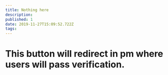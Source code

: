 ```yaml
---
title: Nothing here
description: 
published: 1
date: 2019-11-27T15:09:52.722Z
tags: 
---
```


# This button will redirect in pm where users will pass verification. 
